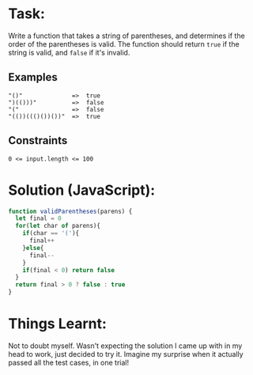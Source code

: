 # Task:
Write a function that takes a string of parentheses, and determines if the order of the parentheses is valid. The function should return `true` if the string is valid, and `false` if it's invalid.

## Examples
```
"()"              =>  true
")(()))"          =>  false
"("               =>  false
"(())((()())())"  =>  true
```
## Constraints
`0 <= input.length <= 100`
# Solution (JavaScript):
```javascript
function validParentheses(parens) {
  let final = 0
  for(let char of parens){
    if(char == '('){
      final++
    }else{
      final--
    }
    if(final < 0) return false
  }
  return final > 0 ? false : true
}
```

# Things Learnt:
Not to doubt myself. Wasn't expecting the solution I came up with in my head to work, just decided to try it. Imagine my surprise when it actually passed all the test cases, in one trial!
